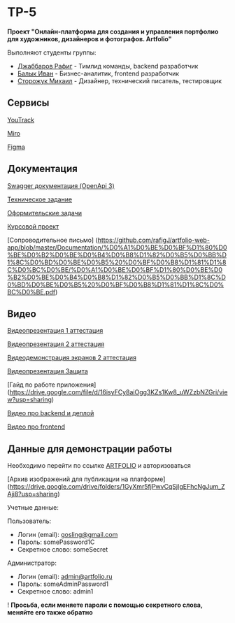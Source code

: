 # TP-5
**Проект "Онлайн-платформа для создания и управления портфолио для художников, дизайнеров и фотографов. Artfolio"**

Выполняют студенты группы:
- [Джаббаров Рафиг](https://github.com/rafigJ) - Тимлид команды, backend разработчик
- [Балык Иван](https://github.com/ivan01239) - Бизнес-аналитик, frontend разработчик
- [Сторожук Михаил](https://github.com/Night-Beetle) - Дизайнер, технический писатель, тестировщик

## Сервисы

[YouTrack](https://artfolio.youtrack.cloud/agiles/159-2/current)  

[Miro](https://miro.com/app/board/uXjVNpdsweI=/?share_link_id=742657363195)  

[Figma](https://www.figma.com/file/LuFdvnE8l1kkywsWD1nu5K/Artfolio?type=design&node-id=79-2319&mode=design&t=72VEuIMZaCgoNarr-0)

## Документация
[Swagger документация (OpenApi 3)](http://79.174.93.30:8080/swagger-ui/index.html)

[Техническое задание](https://github.com/rafigJ/artfolio-web-app/blob/master/Documentation/%D0%A2%D0%B5%D1%85%D0%BD%D0%B8%D1%87%D0%B5%D1%81%D0%BA%D0%BE%D0%B5%20%D0%B7%D0%B0%D0%B4%D0%B0%D0%BD%D0%B8%D0%B5/%D0%A2%D0%97_%D0%A4%D0%B8%D0%BD%D0%B0%D0%BB.pdf)

[Оформительские задачи](https://github.com/rafigJ/artfolio-web-app/blob/master/Documentation/%D0%9E%D1%84%D0%BE%D1%80%D0%BC%D0%B8%D1%82%D0%B5%D0%BB%D1%8C%D1%81%D0%BA%D0%B8%D0%B5%20%D0%B7%D0%B0%D0%B4%D0%B0%D1%87%D0%B8/%D0%9E%D1%84%D0%BE%D1%80%D0%BC%D0%B8%D1%82%D0%B5%D0%BB%D1%8C%D1%81%D0%BA%D0%B8%D0%B5%20%D0%B7%D0%B0%D0%B4%D0%B0%D1%87%D0%B8%20(%D1%86).jpg)

[Курсовой проект](https://github.com/rafigJ/artfolio-web-app/blob/master/Documentation/%D0%9A%D1%83%D1%80%D1%81%D0%BE%D0%B2%D0%BE%D0%B9%20%D0%BF%D1%80%D0%BE%D0%B5%D0%BA%D1%82/%D0%9A%D1%83%D1%80%D1%81%D0%BE%D0%B2%D0%BE%D0%B9%20%D0%BF%D1%80%D0%BE%D0%B5%D0%BA%D1%82.pdf)

[Сопроводительное письмо] (https://github.com/rafigJ/artfolio-web-app/blob/master/Documentation/%D0%A1%D0%BE%D0%BF%D1%80%D0%BE%D0%B2%D0%BE%D0%B4%D0%B8%D1%82%D0%B5%D0%BB%D1%8C%D0%BD%D0%BE%D0%B5%20%D0%BF%D0%B8%D1%81%D1%8C%D0%BC%D0%BE/%D0%A1%D0%BE%D0%BF%D1%80%D0%BE%D0%B2%D0%BE%D0%B4%D0%B8%D1%82%D0%B5%D0%BB%D1%8C%D0%BD%D0%BE%D0%B5%20%D0%BF%D0%B8%D1%81%D1%8C%D0%BC%D0%BE.pdf)

## Видео
[Видеопрезентация 1 аттестация](https://drive.google.com/drive/folders/1AvF7BeIEMuA4yHOka8-E2L98p2-NjuXV?usp=sharing)  

[Видеопрезентация 2 аттестация](https://drive.google.com/drive/folders/1DuKxSM86_SpR4zm6mDNsHY-F-5rVUJjQ?usp=sharing)

[Видеодемонстрация экранов 2 аттестация](https://drive.google.com/file/d/1XPzvDkrKQy9Lxy4fbOVKVUbzqQrX0jv9/view?usp=sharing)

[Видеопрезентация Защита](https://drive.google.com/file/d/1AmkdE9bSw20Jcara-WfNAPC21058NfpM/view?usp=sharing)

[Гайд по работе приложения] (https://drive.google.com/file/d/16isyFCy8aiOgg3KZs1Kw8_uWZzbNZGri/view?usp=sharing)

[Видео про backend и деплой](https://drive.google.com/drive/folders/1-Jy6gHRVGVeQtqDWyh5TVf8tAm-mRTiH)

[Видео про frontend](https://drive.google.com/file/d/155br7Oeayg19s9O6u7_A62-I1gpAoaMb/view?usp=sharing)

## Данные для демонстрации работы
Необходимо перейти по ссылке [ARTFOLIO](http://79.174.93.30/) и авторизоваться

[Архив изображений для публикации на платформе] (https://drive.google.com/drive/folders/1GyXmr5fjPwvCqSjIgEFhcNgJum_ZAji8?usp=sharing)

Учетные данные:

Пользователь:
- Логин (email): gosling@gmail.com
- Пароль: somePassword1C
- Секретное слово: someSecret

Администратор: 
- Логин (email): admin@artfolio.ru
- Пароль: someAdminPassword1
- Секретное слово: admin1

! **Просьба, если меняете пароли с помощью секретного слова, меняйте его также обратно**